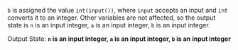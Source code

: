 `b` is assigned the value `int(input())`, where `input` accepts an input and `int` converts it to an integer. Other variables are not affected, so the output state is `n` is an input integer, `a` is an input integer, `b` is an input integer.

Output State: **`n` is an input integer, `a` is an input integer, `b` is an input integer**